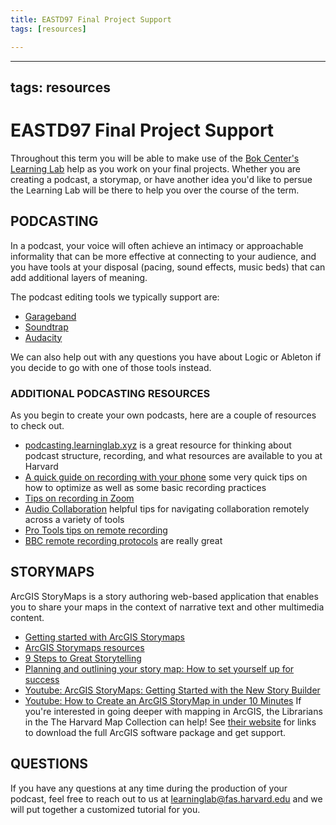 ```yaml
---
title: EASTD97 Final Project Support
tags: [resources]

---
```


---
tags: resources
---
# EASTD97 Final Project Support

Throughout this term you will be able to make use of the [Bok Center's Learning Lab](https://bokcenter.harvard.edu/learning-lab) help as you work on your final projects. Whether you are creating a podcast, a storymap, or have another idea you'd like to persue the Learning Lab will be there to help you over the course of the term.

## PODCASTING
In a podcast, your voice will often achieve an intimacy or approachable informality that can be more effective at connecting to your audience, and you have tools at your disposal (pacing, sound effects, music beds) that can add additional layers of meaning.

The podcast editing tools we typically support are:
* [Garageband](http://resources.learninglab.xyz/simple/projects/eastd97ab/garageband)
* [Soundtrap](http://resources.learninglab.xyz/simple/projects/eastd97ab/soundtrap)
* [Audacity](http://resources.learninglab.xyz/simple/projects/eastd97ab/audacity)

We can also help out with any questions you have about Logic or Ableton if you decide to go with one of those tools instead.

### ADDITIONAL PODCASTING RESOURCES
As you begin to create your own podcasts, here are a couple of resources to check out.
* [podcasting.learninglab.xyz](http://podcasting.learninglab.xyz) is a great resource for thinking about podcast structure, recording, and what resources are available to you at Harvard
* [A quick guide on recording with your phone](https://sites.google.com/g.harvard.edu/ll-podcasting/recording?authuser=0) some very quick tips on how to optimize as well as some basic recording practices
* [Tips on recording in Zoom](http://resources.learninglab.xyz/simple/projects/eastd97ab/capturing-in-zoom)
* [Audio Collaboration](http://resources.learninglab.xyz/simple/projects/eastd97ab/audio-collaboration) helpful tips for navigating collaboration remotely across a variety of tools
* [Pro Tools tips on remote recording](https://www.pro-tools-expert.com/production-expert-1/2020/3/31/case-study-how-to-remote-record-during-the-covid-19-lockdown)
* [BBC remote recording protocols](https://www.bbc.com/news/business-26256502) are really great

## STORYMAPS
ArcGIS StoryMaps is a story authoring web-based application that enables you to share your maps in the context of narrative text and other multimedia content. 
* [Getting started with ArcGIS Storymaps](https://doc.arcgis.com/en/arcgis-storymaps/get-started/what-is-arcgis-storymaps.htm)
* [ArcGIS Storymaps resources](https://www.esri.com/en-us/arcgis/products/arcgis-storymaps/resources)
* [9 Steps to Great Storytelling](https://storymaps.arcgis.com/stories/429bc4eed5f145109e603c9711a33407)
* [Planning and outlining your story map: How to set yourself up for success](https://www.esri.com/arcgis-blog/products/arcgis-storymaps/sharing-collaboration/planning-and-outlining-your-story-map-how-to-set-yourself-up-for-success/)
* [Youtube: ArcGIS StoryMaps: Getting Started with the New Story Builder](https://youtu.be/t_oFnIIJA-A)
* [Youtube: How to Create an ArcGIS StoryMap in under 10 Minutes](https://youtu.be/aVPUQTRrdfU)
If you're interested in going deeper with mapping in ArcGIS, the Librarians in the The Harvard Map Collection can help! See [their website](https://library.harvard.edu/services-tools/digital-mapping-and-gis-support) for links to download the full ArcGIS software package and get support.

## QUESTIONS
If you have any questions at any time during the production of your podcast, feel free to reach out to us at learninglab@fas.harvard.edu and we will put together a customized tutorial for you.